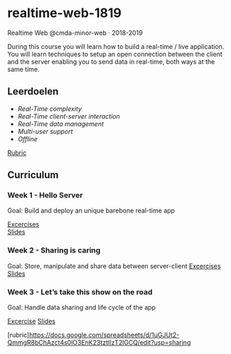 # realtime-web-1819
Realtime Web @cmda-minor-web · 2018-2019

During this course you will learn how to build a real-time / live application. You will learn techniques to setup an open connection between the client and the server enabling you to send data in real-time, both ways at the same time.

## Leerdoelen
- _Real-Time complexity_
- _Real-Time client-server interaction_
- _Real-Time data management_
- _Multi-user support_
- _Offline_

[Rubric](rubric)

## Curriculum

### Week 1 - Hello Server

Goal: Build and deploy an unique barebone real-time app

[Excercises](...)  
[Slides](...)  


### Week 2 - Sharing is caring  

Goal: Store, manipulate and share data between server-client 
[Excercises]()  
[Slides]()


### Week 3 - Let’s take this show on the road 

Goal: Handle data sharing and life cycle of the app 

[Excercise](...)
[Slides](...)


<!-- Add a link to your live demo in Github Pages 🌐-->

<!-- ☝️ replace this description with a description of your own work -->

<!-- Add a nice image here at the end of the week, showing off your shiny frontend 📸 -->

<!-- Maybe a table of contents here? 📚 -->

<!-- How about a section that describes how to install this project? 🤓 -->

<!-- ...but how does one use this project? What are its features 🤔 -->

<!-- What external data source is featured in your project and what are its properties 🌠 -->

<!-- Maybe a checklist of done stuff and stuff still on your wishlist? ✅ -->

<!-- How about a license here? 📜 (or is it a licence?) 🤷 -->

[rubric]https://docs.google.com/spreadsheets/d/1uGJUt2-QmmgR8bChAzct4s0lO3EnK23tztIIzT2lGCQ/edit?usp=sharing
